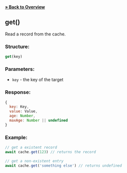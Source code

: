 [**» Back to Overview**](https://github.com/azurydev/cachu#features)

## get()

Read a record from the cache.

### Structure:

```js
get(key)
```

### Parameters:

- `key` - the key of the target

### Response:

```js
{
  key: Key,
  value: Value,
  age: Number,
  maxAge: Number || undefined
}
```

### Example:

```js
// get a existent record
await cache.get(123) // returns the record
  
// get a non-existent entry
await cache.get('something else') // returns undefined
```